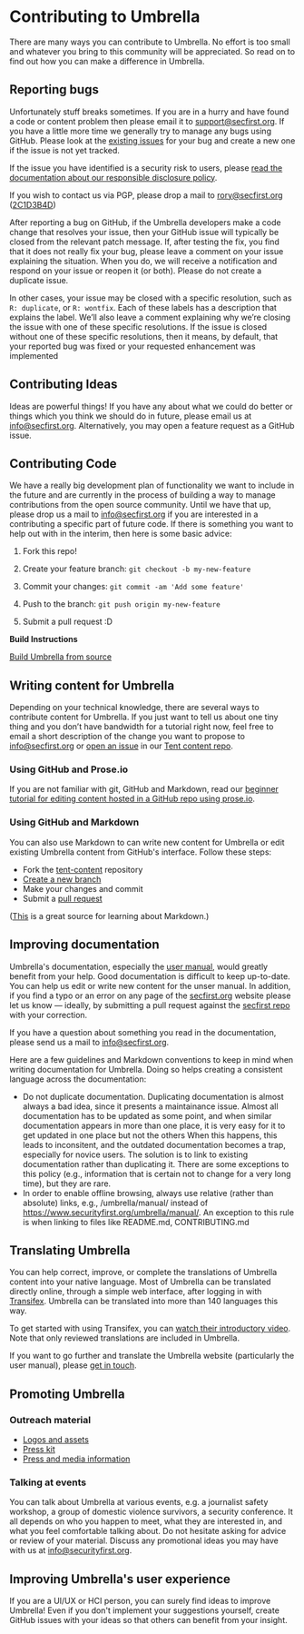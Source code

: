 # Contributing to Umbrella

There are many ways you can contribute to Umbrella. 
No effort is too small and whatever you bring to this community will be appreciated. So read on to find out how you can make a difference in Umbrella. 

## Reporting bugs

Unfortunately stuff breaks sometimes. 
If you are in a hurry and have found a code or content problem then please email it to <support@secfirst.org>. 
If you have a little more time we generally try to manage any bugs using GitHub. 
Please look at the [existing issues](https://github.com/securityfirst/Umbrella_android/issues) for your bug and create a new one if the issue is not yet tracked.

If the issue you have identified is a security risk to users, please
[read the documentation about our responsible disclosure policy](https://secfirst.org/legal).

If you wish to contact us via PGP, please drop a mail to
<rory@secfirst.org> ([2C1D3B4D](https://pgp.mit.edu/pks/lookup?op=vindex&search=0xFFB9B5BE2C1D3B4D))

After reporting a bug on GitHub, if the Umbrella developers make a code change that resolves your issue, then your GitHub issue will typically be closed from the relevant patch message. 
If, after testing the fix, you find that it does not really fix your bug, please leave a comment on your issue explaining the situation. 
When you do, we will receive a notification and respond on your issue or reopen it (or both). 
Please do not create a duplicate issue.

In other cases, your issue may be closed with a specific resolution, such as `R: duplicate`, or `R: wontfix`. 
Each of these labels has a description that explains the label. 
We’ll also leave a comment explaining why we’re closing the issue with one of these specific resolutions. 
If the issue is closed without one of these specific resolutions, then it means, by default, that your reported bug was fixed or your requested enhancement was implemented

## Contributing Ideas

Ideas are powerful things! 
If you have any about what we could do better or things which you think we should do in future, please email us at info@secfirst.org. 
Alternatively, you may open a feature request as a GitHub issue. 

## Contributing Code

We have a really big development plan of functionality we want to include in the future and are currently in the process of building a way to manage contributions from the open source community. 
Until we have that up, please drop us a mail to <info@secfirst.org> if you are interested in a contributing a specific part of future code. 
If there is something you want to help out with in the interim, then here is some basic advice:

1.  Fork this repo!

2.  Create your feature branch: `git checkout -b my-new-feature`

3.  Commit your changes: `git commit -am 'Add some feature'`

4.  Push to the branch: `git push origin my-new-feature`

5.  Submit a pull request :D

**Build Instructions**

[Build Umbrella from source](BUILD.md)

## Writing content for Umbrella

Depending on your technical knowledge, there are several ways to contribute content for Umbrella. 
If you just want to tell us about one tiny thing and you don’t have bandwidth for a tutorial right now, feel free to email a short description of the change you want to propose to  info@secfirst.org or [open an issue](https://github.com/securityfirst/tent-content/issues/new) in our [Tent content repo](https://github.com/securityfirst/tent-content).

### Using GitHub and Prose.io 

If you are not familiar with git, GitHub and Markdown, read our [beginner tutorial for editing content hosted in a GitHub repo using prose.io](https://docs.google.com/document/d/1y9TMmvkOh_DiVm6Qdw9imEHomGabcbHxJhHFVRtcXeQ/edit#).

### Using GitHub and Markdown
You can also use Markdown to can write new content for Umbrella or edit existing Umbrella content from GitHub's interface. 
Follow these steps:
- Fork the [tent-content](https://github.com/securityfirst/tent-content) repository
- [Create a new branch](https://docs.github.com/en/github/collaborating-with-issues-and-pull-requests/creating-and-deleting-branches-within-your-repository#creating-a-branch)
- Make your changes and commit
- Submit a [pull request](https://docs.github.com/en/github/collaborating-with-issues-and-pull-requests/creating-a-pull-request-from-a-fork)

([This](https://daringfireball.net/projects/markdown/) is a great source for learning about Markdown.)


## Improving documentation

Umbrella's documentation, especially the [user manual](https://secfirst.org/umbrella/manual), would greatly benefit from your help. 
Good documentation is difficult to keep up-to-date. 
You can help us edit or write new content for the unser manual. 
In addition, if you find a typo or an error on any page of the [secfirst.org](https://secfirst.org/umbrella/) website please let us know — ideally, by submitting a pull request against the [secfirst repo](https://github.com/securityfirst/secfirst.org) with your correction.

If you have a question about something you read in the documentation, please send us a mail to <info@secfirst.org>.

Here are a few guidelines and Markdown conventions to keep in mind when writing documentation for Umbrella. Doing so helps creating a consistent language across the documentation:
- Do not duplicate documentation. Duplicating documentation is almost always a bad idea, since it presents a maintainance issue. Almost all documentation has to be updated as some point, and when similar documentation appears in more than one place, it is very easy for it to get updated in one place but not the others When this happens, this leads to inconsitent, and the outdated documentation becomes a trap, especially for novice users. The solution is to link to existing documentation rather than duplicating it. There are some exceptions to this policy (e.g., information that is certain not to change for a very long time), but they are rare.
- In order to enable offline browsing, always use relative (rather than absolute) links, e.g., /umbrella/manual/ instead of https://www.securityfirst.org/umbrella/manual/. An exception to this rule is when linking to files like README.md, CONTRIBUTING.md

## Translating Umbrella

You can help correct, improve, or complete the translations of Umbrella content into your native language. 
Most of Umbrella can be translated directly online, through a simple web interface, after logging in with [Transifex](https://www.transifex.com). 
Umbrella can be translated into more than 140 languages this way.

To get started with using Transifex, you can [watch their introductory video](https://www.youtube.com/watch?v=3y0x8q3Oj7Q).
Note that only reviewed translations are included in Umbrella.

If you want to go further and translate the Umbrella website (particularly the user manual), please [get in touch](https://secfirst.org/contact/).

## Promoting Umbrella

### Outreach material
- [Logos and assets](https://github.com/securityfirst/secfirst.org/tree/master/static/imgs)
- [Press kit](https://drive.google.com/drive/folders/17IQfcnUWuf4jziGLoX-14yLqfzsr70vR)
- [Press and media information](https://secfirst.org/press/)

### Talking at events

You can talk about Umbrella at various events, e.g. a journalist safety workshop, a group of domestic violence survivors, a security conference. 
It all depends on who you happen to meet, what they are interested in, and what you feel comfortable talking about. 
Do not hesitate asking for advice or review of your material.
Discuss any promotional ideas you may have with us at [info@securityfirst.org](mailto:info@securityfirst.org).

## Improving Umbrella's user experience

If you are a UI/UX or HCI person, you can surely find ideas to improve Umbrella! 
Even if you don't implement your suggestions yourself, create GitHub issues with your ideas so that others can benefit from your insight.

